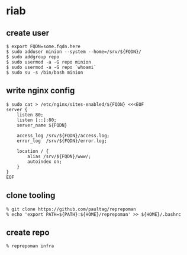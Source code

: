 # riab

## create user

```
$ export FQDN=some.fqdn.here
$ sudo adduser minion --system --home=/srv/${FQDN}/
$ sudo addgroup repo
$ sudo usermod -a -G repo minion
$ sudo usermod -a -G repo `whoami`
$ sudo su -s /bin/bash minion
```

## write nginx config

```
$ sudo cat > /etc/nginx/sites-enabled/${FQDN} <<<EOF
server {
    listen 80;
    listen [::]:80;
    server_name ${FQDN}

    access_log /srv/${FQDN}/access.log;
    error_log  /srv/${FQDN}/error.log;

    location / {
        alias /srv/${FQDN}/www/;
        autoindex on;
    }
}
EOF
```

## clone tooling

```
% git clone https://github.com/paultag/reprepoman
% echo 'export PATH=${PATH}:${HOME}/reprepoman' >> ${HOME}/.bashrc
```

## create repo

```
% reprepoman infra
```
